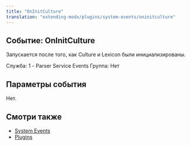 ```yaml
---
title: "OnInitCulture"
translation: "extending-modx/plugins/system-events/oninitculture"
---
```


## Событие: OnInitCulture

Запускается после того, как Culture и Lexicon были инициализированы.

Служба: 1 - Parser Service Events
Группа: Нет

## Параметры события

Нет.

## Смотри также

- [System Events](extending-modx/plugins/system-events "System Events")
- [Plugins](extending-modx/plugins "Plugins")
